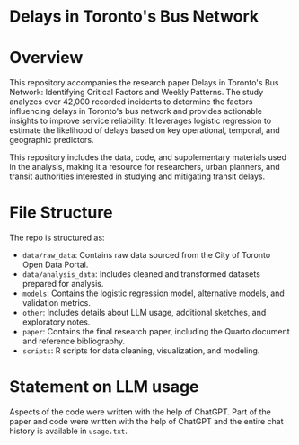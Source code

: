 # Delays in Toronto's Bus Network
# Overview
This repository accompanies the research paper Delays in Toronto's Bus Network: Identifying Critical Factors and Weekly Patterns. The study analyzes over 42,000 recorded incidents to determine the factors influencing delays in Toronto's bus network and provides actionable insights to improve service reliability. It leverages logistic regression to estimate the likelihood of delays based on key operational, temporal, and geographic predictors.

This repository includes the data, code, and supplementary materials used in the analysis, making it a resource for researchers, urban planners, and transit authorities interested in studying and mitigating transit delays.

# File Structure 

The repo is structured as:

- `data/raw_data`: Contains raw data sourced from the City of Toronto Open Data Portal.
- `data/analysis_data`: Includes cleaned and transformed datasets prepared for analysis.
- `models`: Contains the logistic regression model, alternative models, and validation metrics.
- `other`: Includes details about LLM usage, additional sketches, and exploratory notes.
- `paper`: Contains the final research paper, including the Quarto document and reference bibliography.
- `scripts`: R scripts for data cleaning, visualization, and modeling.



# Statement on LLM usage
Aspects of the code were written with the help of ChatGPT. Part of the paper and code were written with the help of ChatGPT and the entire chat history is available in `usage.txt`.
